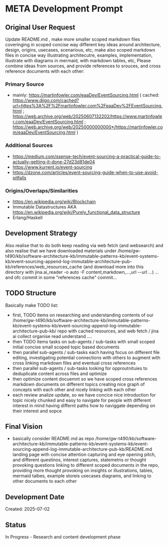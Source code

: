 # META Development Prompt

## Original User Request

Update README.md , make more smaller scoped markdown files coveringing in scoped concise way different key ideas around architecture, design, origins, usecases, scenarious, etc, make also scoped markdown files in concise way illustrating architecutre, examples, implementation, illustrate with diagrams in mermaid, with markdown tables, etc, Please combine ideas from sources, and provide references to srouces, and cross reference documents with each other: 

### Primary Source
* mainly: https://martinfowler.com/eaaDev/EventSourcing.html ( cached: https://www.diigo.com/cached?url=https%3A%2F%2Fmartinfowler.com%2FeaaDev%2FEventSourcing.html ; https://web.archive.org/web/20250607132202/https://www.martinfowler.com/eaaDev/EventSourcing.html ; https://web.archive.org/web/20250000000000*/https://martinfowler.com/eaaDev/EventSourcing.html )

### Additional Sources
* https://medium.com/ssense-tech/event-sourcing-a-practical-guide-to-actually-getting-it-done-27d23d81de04
* https://www.kurrent.io/event-sourcing
* https://dzone.com/articles/event-sourcing-guide-when-to-use-avoid-pitfalls

### Origins/Overlaps/Similarities
* https://en.wikipedia.org/wiki/Blockchain
* Immutable Datastructures AKA https://en.wikipedia.org/wiki/Purely_functional_data_structure
* Erlang/Haskell

## Development Strategy

Also realise that to do both keep reading via web fetch (and websearch) and also realise that we have downloaded materials under /home/gw-t490/kb/software-architecture-kb/immutable-patterns-kb/event-systems-kb/event-sourcing-append-log-immutable-architecture-pub-kb/references/web_resources_cache (and download more into this directory with jina.ai_reader -o auto -F content,markdown,...,url --url ...) ... and ofc commit in some "references cache" commit...

## TODO Structure

Basically make TODO list:

* first, TODO items on researching and understanding contents of our /home/gw-t490/kb/software-architecture-kb/immutable-patterns-kb/event-systems-kb/event-sourcing-append-log-immutable-architecture-pub-kb/ repo with cached resources, and web fetch / jina ai collect organise read understand ....
* then TODO items tasks on sub-agents / sub-tasks with small scoped initial concise small scoped topic based documents
* then parallel sub-agents / sub-tasks each having focus on different file editing, investigating potential connections with others to augment with cross linking markdown files and eventual cross references
* then parallel sub-agents / sub-tasks looking for opproutnituies to deduplicate content across files and optimize
* then optimize content docuemnt so we have scoped cross references markdown documents on different topics creating nice graph of concepts with each other and nicely linking with each other
* each review analize update, so we have concice nice introduction for topic nicely chunked and easy to navigate for people with different interest in mind having differnt paths how to naviggate depending on their interest and sopce

## Final Vision

* basically consider README.md as repo /home/gw-t490/kb/software-architecture-kb/immutable-patterns-kb/event-systems-kb/event-sourcing-append-log-immutable-architecture-pub-kb/README.md landing page with concise attention capturing and eye opening pitch, and different questinos, interest captures, statemetns or thought provoking questions linking to different scoped documents in the repo, providing more thought provoking on insights or illustrations, tables, mermaid talbes, example storeis usecases diagrams, and linking to other documents to each other

## Development Date
Created: 2025-07-02

## Status
In Progress - Research and content development phase